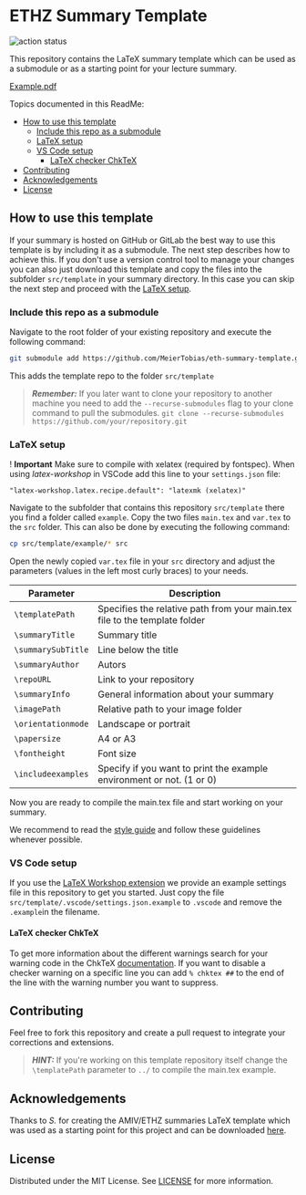 # ETHZ Summary Template <!-- omit from toc -->

![action status](https://github.com/meiertobias/eth-summary-template/actions/workflows/build_deploy.yml/badge.svg)

This repository contains the LaTeX summary template which can be used as a submodule or as a starting point for your lecture summary.

[Example.pdf](https://meiertobias.github.io/eth-summary-template/main.pdf)

Topics documented in this ReadMe:

- [How to use this template](#how-to-use-this-template)
  - [Include this repo as a submodule](#include-this-repo-as-a-submodule)
  - [LaTeX setup](#latex-setup)
  - [VS Code setup](#vs-code-setup)
    - [LaTeX checker ChkTeX](#latex-checker-chktex)
- [Contributing](#contributing)
- [Acknowledgements](#acknowledgements)
- [License](#license)

## How to use this template

If your summary is hosted on GitHub or GitLab the best way to use this template is by including it as a submodule. The next step describes how to achieve this. If you don't use a version control tool to manage your changes you can also just download this template and copy the files into the subfolder `src/template` in your summary directory. In this case you can skip the next step and proceed with the [LaTeX setup](#latex-setup).

### Include this repo as a submodule

Navigate to the root folder of your existing repository and execute the following command:

``` bash
git submodule add https://github.com/MeierTobias/eth-summary-template.git src/template
```

This adds the template repo to the folder `src/template`

> **_Remember:_** If you later want to clone your repository to another machine you need to add the `--recurse-submodules` flag to your clone command to pull the submodules. `git clone --recurse-submodules https://github.com/your/repository.git`

### LaTeX setup
! **Important** 
Make sure to compile with xelatex (required by fontspec). When using *latex-workshop* in VSCode add this line to your `settings.json` file:

```
"latex-workshop.latex.recipe.default": "latexmk (xelatex)"
```

Navigate to the subfolder that contains this repository `src/template` there you find a folder called `example`. Copy the two files `main.tex` and `var.tex` to the `src` folder. This can also be done by executing the following command:

``` bash
cp src/template/example/* src
```

Open the newly copied `var.tex` file in your `src` directory and adjust the parameters (values in the left most curly braces) to your needs.

| Parameter          | Description                                                                |
| ------------------ | -------------------------------------------------------------------------- |
| `\templatePath`    | Specifies the relative path from your main.tex file to the template folder |
| `\summaryTitle`    | Summary title                                                              |
| `\summarySubTitle` | Line below the title                                                       |
| `\summaryAuthor`   | Autors                                                                     |
| `\repoURL`         | Link to your repository                                                    |
| `\summaryInfo`     | General information about your summary                                     |
| `\imagePath`       | Relative path to your image folder                                         |
| `\orientationmode` | Landscape or portrait                                                      |
| `\papersize`       | A4 or A3                                                                   |
| `\fontheight`      | Font size                                                                  |
| `\includeexamples` | Specify if you want to print the example environment or not. (1 or 0)      |

Now you are ready to compile the main.tex file and start working on your summary.

We recommend to read the [style guide](https://meiertobias.github.io/eth-summarytemplate3/main.pdf) and follow these guidelines whenever possible.

### VS Code setup

If you use the [LaTeX Workshop extension](vscode:extension/James-Yu.latex-workshop) we provide an example settings file in this repository to get you started. Just copy the file `src/template/.vscode/settings.json.example` to `.vscode` and remove the `.example`in the filename.

#### LaTeX checker ChkTeX

To get more information about the different warnings search for your warning code in the ChkTeX [documentation](https://mirror.init7.net/ctan/support/chktex/ChkTeX.pdf). If you want to disable a checker warning on a specific line you can add `% chktex ##` to the end of the line with the warning number you want to suppress.

## Contributing

Feel free to fork this repository and create a pull request to integrate your corrections and extensions.

> **_HINT:_** If you're working on this template repository itself change the `\templatePath` parameter to `../` to compile the main.tex example.

## Acknowledgements

Thanks to _S._ for creating the AMIV/ETHZ summaries LaTeX template which was used as a starting point for this project and can be downloaded [here](https://de.overleaf.com/latex/templates/amiv-slash-ethz-summaries-template-landscape/trggddjtjhqr).

## License

Distributed under the MIT License. See [LICENSE](LICENSE) for more information.
